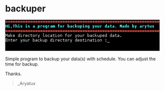 # backuper

![alt tag](https://raw.githubusercontent.com/rahadian/backuper/master/2017-10-26-130811_1366x768_scrot.png)

Simple program to backup your data(s) with schedule. You can adjust the time for backup.

Thanks.

>_Aryatux
